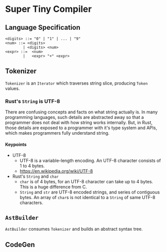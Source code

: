 # Super Tiny Compiler

## Language Specification

```
<digits> ::= "0" | "1" | ... | "9"
<num> ::= <digits>
        | <digits> <num>
<expr> ::=  <num>
        |   <expr> "+" <expr>
```

## Tokenizer

`Tokenizer` is an `Iterator` which traverses string slice, producing `Token` values.

### Rust's `String` is UTF-8

There are confusing concepts and facts on what string actually is.
In many programming languages, such details are abstracted away so that a programmer does not deal with how string works internally.
But, in Rust, those details are exposed to a programmer with it's type system and APIs, which makes programmers fully understand string.

#### Keypoints

* UTF-8
  * UTF-8 is a variable-length encoding. An UTF-8 character consists of 1 to 4 bytes.
  * https://en.wikipedia.org/wiki/UTF-8
* Rust's `String` and `char`
  * `char` is of 4 bytes, for an UTF-8 character can take up to 4 bytes. This is a huge difference from C.
  * `String` and `str` are UTF-8 encoded strings, and series of contiguous bytes. An array of `char`s is not identical to a `String` of same UTF-8 characters.

## `AstBuilder`

`AstBuilder` consumes `Tokenizer` and builds an abstract syntax tree.

## CodeGen



